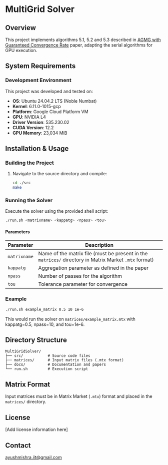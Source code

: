 # MultiGrid Solver

## Overview

This project implements algorithms 5.1, 5.2 and 5.3 described in [AGMG with Guaranteed Convergence Rate](https://github.com/mishraiiit/MultiGridSolver/blob/master/docs/AGMG_with_guarenteed_convergence_rate.pdf) paper, adapting the serial algorithms for GPU execution.

## System Requirements

### Development Environment
This project was developed and tested on:
- **OS**: Ubuntu 24.04.2 LTS (Noble Numbat)
- **Kernel**: 6.11.0-1015-gcp
- **Platform**: Google Cloud Platform VM
- **GPU**: NVIDIA L4
- **Driver Version**: 535.230.02
- **CUDA Version**: 12.2
- **GPU Memory**: 23,034 MiB

## Installation & Usage

### Building the Project

1. Navigate to the source directory and compile:
   ```bash
   cd ./src
   make
   ```

### Running the Solver

Execute the solver using the provided shell script:

```bash
./run.sh <matrixname> <kappatg> <npass> <tou>
```

#### Parameters

| Parameter | Description |
|-----------|-------------|
| `matrixname` | Name of the matrix file (must be present in the `matrices/` directory in Matrix Market `.mtx` format) |
| `kappatg` | Aggregation parameter as defined in the paper |
| `npass` | Number of passes for the algorithm |
| `tou` | Tolerance parameter for convergence |

### Example

```bash
./run.sh example_matrix 0.5 10 1e-6
```

This would run the solver on `matrices/example_matrix.mtx` with kappatg=0.5, npass=10, and tou=1e-6.

## Directory Structure

```
MultiGridSolver/
├── src/           # Source code files
├── matrices/      # Input matrix files (.mtx format)
├── docs/          # Documentation and papers
└── run.sh         # Execution script
```

## Matrix Format

Input matrices must be in Matrix Market (`.mtx`) format and placed in the `matrices/` directory.

## License

[Add license information here]

## Contact

ayushmishra.iit@gmail.com


